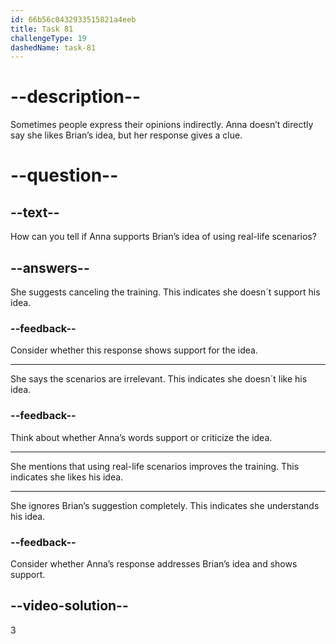 ```yaml
---
id: 66b56c0432933515821a4eeb
title: Task 81
challengeType: 19
dashedName: task-81
---
```

<!--
AUDIO REFERENCE:
Brian: Usually two hours. I'm thinking of using real-life scenarios this time, especially for identifying phishing attempts. What do you think?

Anna: Using real-life scenarios makes the training more relevant.
-->

# --description--

Sometimes people express their opinions indirectly. Anna doesn’t directly say she likes Brian’s idea, but her response gives a clue. 

# --question--

## --text--

How can you tell if Anna supports Brian’s idea of using real-life scenarios?

## --answers--

She suggests canceling the training. This indicates she doesn´t support his idea.

### --feedback--

Consider whether this response shows support for the idea.

---

She says the scenarios are irrelevant. This indicates she doesn´t like his idea.

### --feedback--

Think about whether Anna’s words support or criticize the idea.

---

She mentions that using real-life scenarios improves the training. This indicates she likes his idea.

---

She ignores Brian’s suggestion completely. This indicates she understands his idea.

### --feedback--

Consider whether Anna’s response addresses Brian’s idea and shows support.

## --video-solution--

3
